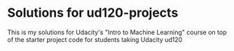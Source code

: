 Solutions for ud120-projects
=============================

This is my solutions for Udacity's "Intro to Machine Learning" course on top of the starter project code for students taking Udacity ud120
